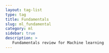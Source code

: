 ```yaml
---
layout: tag-list
type: tag
title: Fundamentals
slug: ml_fundamental
category: ml
sidebar: true
description: >
   Fundamentals review for Machine learning
---
```

